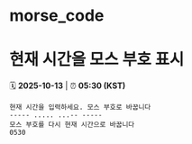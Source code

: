 # morse_code
# 현재 시간을 모스 부호 표시
<!-- MORSE_TIME_START -->
🗓️ **2025-10-13** | ⏰ **05:30 (KST)**

```
현재 시간을 입력하세요. 모스 부호로 바꿉니다
----- ..... ...-- -----
모스 부호를 다시 현재 시간으로 바꿉니다
0530
```
<!-- MORSE_TIME_END -->
